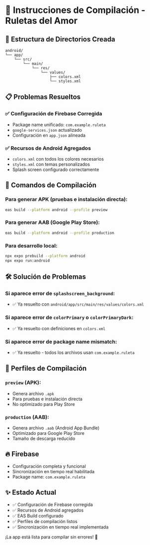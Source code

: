 # 🚀 Instrucciones de Compilación - Ruletas del Amor

## 📁 **Estructura de Directorios Creada**

```
android/
└── app/
    └── src/
        └── main/
            └── res/
                └── values/
                    ├── colors.xml
                    └── styles.xml
```

## 📋 Problemas Resueltos

### ✅ **Configuración de Firebase Corregida**
- Package name unificado: `com.example.ruleta`
- `google-services.json` actualizado
- Configuración en `app.json` alineada

### ✅ **Recursos de Android Agregados**
- `colors.xml` con todos los colores necesarios
- `styles.xml` con temas personalizados
- Splash screen configurado correctamente

## 🔨 **Comandos de Compilación**

### Para generar APK (pruebas e instalación directa):
```bash
eas build --platform android --profile preview
```

### Para generar AAB (Google Play Store):
```bash
eas build --platform android --profile production
```

### Para desarrollo local:
```bash
npx expo prebuild --platform android
npx expo run:android
```

## 🛠️ **Solución de Problemas**

### Si aparece error de `splashscreen_background`:
- ✅ Ya resuelto con `android/app/src/main/res/values/colors.xml`

### Si aparece error de `colorPrimary` o `colorPrimaryDark`:
- ✅ Ya resuelto con definiciones en `colors.xml`

### Si aparece error de package name mismatch:
- ✅ Ya resuelto - todos los archivos usan `com.example.ruleta`

## 📱 **Perfiles de Compilación**

### `preview` (APK):
- Genera archivo `.apk`
- Para pruebas e instalación directa
- No optimizado para Play Store

### `production` (AAB):
- Genera archivo `.aab` (Android App Bundle)
- Optimizado para Google Play Store
- Tamaño de descarga reducido

## 🔥 **Firebase**
- Configuración completa y funcional
- Sincronización en tiempo real habilitada
- Package name: `com.example.ruleta`

## ✨ **Estado Actual**
- ✅ Configuración de Firebase corregida
- ✅ Recursos de Android agregados
- ✅ EAS Build configurado
- ✅ Perfiles de compilación listos
- ✅ Sincronización en tiempo real implementada

¡La app está lista para compilar sin errores! 🎉